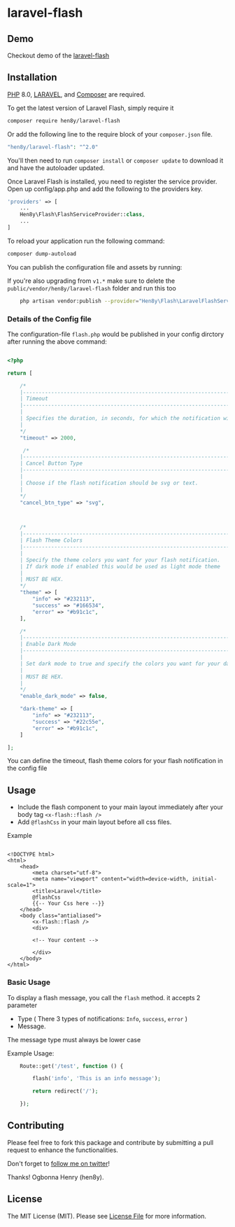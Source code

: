 # laravel-flash

## Demo

Checkout demo of the [laravel-flash](https://hen8y.dev/demo/flash)

## Installation

[PHP](https://php.net) 8.0, [LARAVEL](https://laravel.com), and [Composer](https://getcomposer.org) are required.

To get the latest version of Laravel Flash, simply require it

```bash
composer require hen8y/laravel-flash
```

Or add the following line to the require block of your `composer.json` file.

```php
"hen8y/laravel-flash": "^2.0"
```

You'll then need to run `composer install` or `composer update` to download it and have the autoloader updated.

Once Laravel Flash is installed, you need to register the service provider. Open up config/app.php and add the following to the providers key.

```php
'providers' => [
    ...
    Hen8y\Flash\FlashServiceProvider::class,
    ...
]

```

To reload your application run the following command:

```bash
composer dump-autoload

```

You can publish the configuration file and assets by running:

If you're also upgrading from `v1.*` make sure to delete the `public/vendor/hen8y/laravel-flash` folder and run this too

```bash
    php artisan vendor:publish --provider="Hen8y\Flash\LaravelFlashServiceProvider"

```

### Details of the Config file

The configuration-file `flash.php` would be published in your config dirctory after running the above command:

```php

<?php

return [

    /*
    |--------------------------------------------------------------------------
    | Timeout
    |--------------------------------------------------------------------------
    |
    | Specifies the duration, in seconds, for which the notification will remain visible.
    |
    */
    "timeout" => 2000,

     /*
    |--------------------------------------------------------------------------
    | Cancel Button Type
    |--------------------------------------------------------------------------
    |
    | Choose if the flash notification should be svg or text.
    |
    */
    "cancel_btn_type" => "svg",



    /*
    |--------------------------------------------------------------------------
    | Flash Theme Colors
    |--------------------------------------------------------------------------
    |
    | Specify the theme colors you want for your flash notification.
    | If dark mode if enabled this would be used as light mode theme
    |
    | MUST BE HEX.
    */
    "theme" => [
        "info" => "#232113",
        "success" => "#166534",
        "error" => "#b91c1c",
    ],

    /*
    |--------------------------------------------------------------------------
    | Enable Dark Mode
    |--------------------------------------------------------------------------
    |
    | Set dark mode to true and specify the colors you want for your dark mode.
    |
    | MUST BE HEX.
    |
    */
    "enable_dark_mode" => false,

    "dark-theme" => [
        "info" => "#232113",
        "success" => "#22c55e",
        "error" => "#b91c1c",
    ]

];

```

You can define the timeout, flash theme colors for your flash notification in the config file

## Usage

- Include the flash component to your main layout immediately after your body tag `<x-flash::flash />`
- Add `@flashCss` in your main layout before all css files.

Example

```blade

<!DOCTYPE html>
<html>
    <head>
        <meta charset="utf-8">
        <meta name="viewport" content="width=device-width, initial-scale=1">
        <title>Laravel</title>
        @flashCss
        {{-- Your Css here --}}
    </head>
    <body class="antialiased">
        <x-flash::flash />
        <div>

        <!-- Your content -->

        </div>
    </body>
</html>

```

### Basic Usage

To display a flash message, you call the `flash` method. it accepts 2 parameter

- Type ( There 3 types of notifications: `Info`, `success`, `error` )
- Message.

The message type must always be lower case

Example Usage:

```php
    Route::get('/test', function () {

        flash('info', 'This is an info message');

        return redirect('/');

    });
```

## Contributing

Please feel free to fork this package and contribute by submitting a pull request to enhance the functionalities.

Don't forget to [follow me on twitter](https://twitter.com/hen8y)!

Thanks!
Ogbonna Henry (hen8y).

## License

The MIT License (MIT). Please see [License File](LICENSE.md) for more information.
